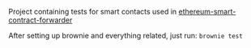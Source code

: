 Project containing tests for smart contacts used in [ethereum-smart-contract-forwarder](https://github.com/ivpavici/ethereum-smart-contract-forwarder)

After setting up brownie and everything related, just run:
`brownie test`
